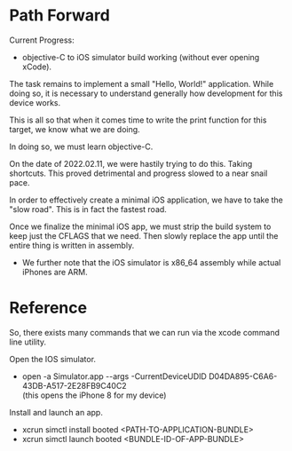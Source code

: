 # Path Forward

Current Progress:
- objective-C to iOS simulator build working (without ever opening xCode).

The task remains to implement a small "Hello, World!" application. While doing so, it is necessary to understand generally how development for this device works.

This is all so that when it comes time to write the print function for this target, we know what we are doing.

In doing so, we must learn objective-C.

On the date of 2022.02.11, we were hastily trying to do this. Taking shortcuts. This proved detrimental and progress slowed to a near snail pace.

In order to effectively create a minimal iOS application, we have to take the "slow road". This is in fact the fastest road.

Once we finalize the minimal iOS app, we must strip the build system to keep just the CFLAGS that we need. Then slowly replace the app until the entire thing is written in assembly.
- We further note that the iOS simulator is x86_64 assembly while actual iPhones are ARM.

# Reference
So, there exists many commands that we can run via the xcode command line utility.

Open the IOS simulator.
- open -a Simulator.app --args -CurrentDeviceUDID D04DA895-C6A6-43DB-A517-2E28FB9C40C2 \
(this opens the iPhone 8 for my device)

Install and launch an app.
- xcrun simctl install booted \<PATH-TO-APPLICATION-BUNDLE>
- xcrun simctl launch booted \<BUNDLE-ID-OF-APP-BUNDLE>
